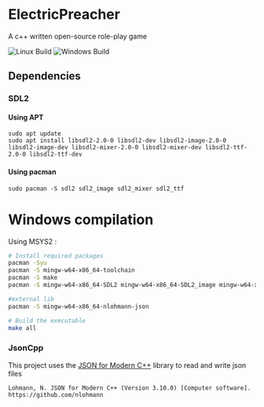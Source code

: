 # ElectricPreacher

A c++ written open-source role-play game

![Linux Build](https://github.com/Minigrim0/ElectricPreacher/actions/workflows/linux_build.yml/badge.svg) 
![Windows Build](https://github.com/Minigrim0/ElectricPreacher/actions/workflows/windows_build.yml/badge.svg)

## Dependencies

### SDL2

#### Using APT
```
sudo apt update
sudo apt install libsdl2-2.0-0 libsdl2-dev libsdl2-image-2.0-0 libsdl2-image-dev libsdl2-mixer-2.0-0 libsdl2-mixer-dev libsdl2-ttf-2.0-0 libsdl2-ttf-dev
```

#### Using pacman
```
sudo pacman -S sdl2 sdl2_image sdl2_mixer sdl2_ttf
```

# Windows compilation

Using MSYS2 :

```bash
# Install required packages
pacman -Syu
pacman -S mingw-w64-x86_64-toolchain
pacman -S make
pacman -S mingw-w64-x86_64-SDL2 mingw-w64-x86_64-SDL2_image mingw-w64-x86_64-SDL2_ttf mingw-w64-x86_64-SDL2_mixer

#external lib
pacman -S mingw-w64-x86_64-nlohmann-json

# Build the executable
make all
```

### JsonCpp

This project uses the [JSON for Modern C++](https://github.com/nlohmann/json) library to read and write json files

`Lohmann, N. JSON for Modern C++ (Version 3.10.0) [Computer software]. https://github.com/nlohmann`